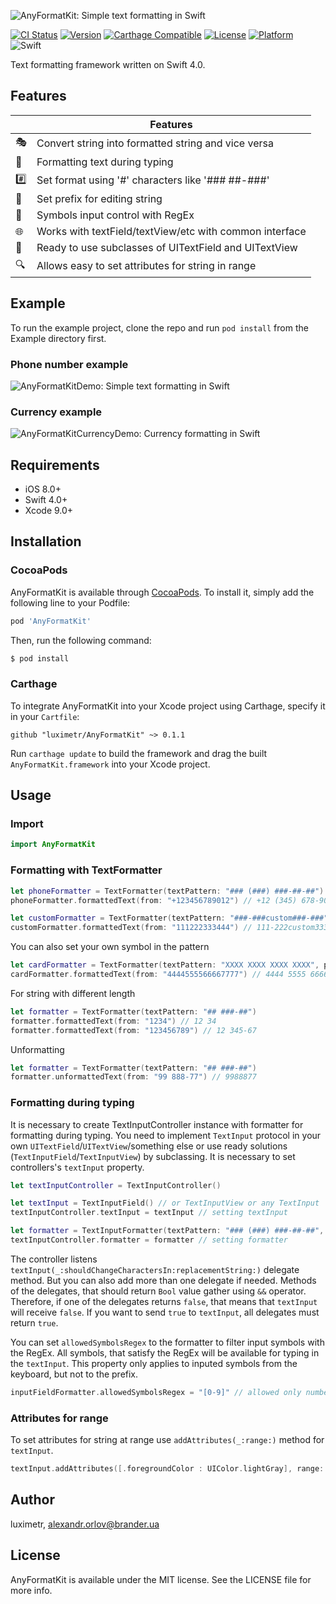 ![AnyFormatKit: Simple text formatting in Swift](https://github.com/luximetr/AnyFormatKit/blob/develop/Assets/anyformatkit.png)


[![CI Status](http://img.shields.io/travis/luximetr/AnyFormatKit.svg?style=flat)](https://travis-ci.org/luximetr/AnyFormatKit)
[![Version](https://img.shields.io/cocoapods/v/AnyFormatKit.svg?style=flat)](http://cocoapods.org/pods/AnyFormatKit)
[![Carthage Compatible](https://img.shields.io/badge/Carthage-compatible-4BC51D.svg?style=flat)](https://github.com/Carthage/Carthage)
[![License](https://img.shields.io/cocoapods/l/AnyFormatKit.svg?style=flat)](http://cocoapods.org/pods/AnyFormatKit)
[![Platform](https://img.shields.io/cocoapods/p/AnyFormatKit.svg?style=flat)](http://cocoapods.org/pods/AnyFormatKit)
![Swift](https://img.shields.io/badge/%20in-swift%204.0-orange.svg)

Text formatting framework written on Swift 4.0.

## Features

| |Features |
|-------------------|------------------------------------------------------------|
:performing_arts:| Convert string into formatted string and vice versa
:bicyclist:| Formatting text during typing
:hash:| Set format using '#' characters like '### ##-###'
:paperclip:| Set prefix for editing string
:see_no_evil:| Symbols input control with RegEx
:globe_with_meridians:| Works with textField/textView/etc with common interface
:gift:| Ready to use subclasses of UITextField and UITextView
:mag:| Allows easy to set attributes for string in range

## Example

To run the example project, clone the repo and run `pod install` from the Example directory first.

### Phone number example

![AnyFormatKitDemo: Simple text formatting in Swift](https://github.com/luximetr/AnyFormatKit/blob/SumFormatterTesting/Assets/demo.gif)

### Currency example

![AnyFormatKitCurrencyDemo: Currency formatting in Swift](https://github.com/luximetr/AnyFormatKit/blob/SumFormatterTesting/Assets/currencyDemo.gif)

## Requirements

- iOS 8.0+
- Swift 4.0+
- Xcode 9.0+

## Installation

### CocoaPods

AnyFormatKit is available through [CocoaPods](http://cocoapods.org). To install
it, simply add the following line to your Podfile:

```ruby
pod 'AnyFormatKit'
```

Then, run the following command:

```bash
$ pod install
```

### Carthage

To integrate AnyFormatKit into your Xcode project using Carthage, specify it in your `Cartfile`:

```ogdl
github "luximetr/AnyFormatKit" ~> 0.1.1
```

Run `carthage update` to build the framework and drag the built `AnyFormatKit.framework` into your Xcode project.

## Usage

### Import

```swift
import AnyFormatKit
```

### Formatting with TextFormatter

```swift
let phoneFormatter = TextFormatter(textPattern: "### (###) ###-##-##")
phoneFormatter.formattedText(from: "+123456789012") // +12 (345) 678-90-12

let customFormatter = TextFormatter(textPattern: "###-###custom###-###")
customFormatter.formattedText(from: "111222333444") // 111-222custom333-444
```

You can also set your own symbol in the pattern

```swift
let cardFormatter = TextFormatter(textPattern: "XXXX XXXX XXXX XXXX", patternSymbol: "X")
cardFormatter.formattedText(from: "4444555566667777") // 4444 5555 6666 7777
```

For string with different length

```swift
let formatter = TextFormatter(textPattern: "## ###-##")
formatter.formattedText(from: "1234") // 12 34
formatter.formattedText(from: "123456789") // 12 345-67
```

Unformatting

```swift
let formatter = TextFormatter(textPattern: "## ###-##")
formatter.unformattedText(from: "99 888-77") // 9988877
```
### Formatting during typing

It is necessary to create TextInputController instance with formatter for formatting during typing. You need to implement `TextInput` protocol in your own `UITextField`/`UITextView`/something else or use ready solutions (`TextInputField`/`TextInputView`) by subclassing. It is necessary to set controllers's `textInput` property.

```swift
let textInputController = TextInputController()

let textInput = TextInputField() // or TextInputView or any TextInput
textInputController.textInput = textInput // setting textInput

let formatter = TextInputFormatter(textPattern: "### (###) ###-##-##", prefix: "+12")
textInputController.formatter = formatter // setting formatter
```
The controller listens `textInput(_:shouldChangeCharactersIn:replacementString:)` delegate method. But you can also add more than one delegate if needed. Methods of the delegates, that should return `Bool` value gather using `&&` operator. Therefore, if one of the delegates returns `false`, that means that `textInput` will receive `false`. If you want to send `true` to `textInput`, all delegates must return `true`.

You can set `allowedSymbolsRegex` to the formatter to filter input symbols with the RegEx. All symbols, that satisfy the RegEx will be available for typing in the `textInput`.
This property only applies to inputed symbols from the keyboard, but not to the prefix.

```swift
inputFieldFormatter.allowedSymbolsRegex = "[0-9]" // allowed only numbers
```

### Attributes for range

To set attributes for string at range use `addAttributes(_:range:)` method for `textInput`.
```swift
textInput.addAttributes([.foregroundColor : UIColor.lightGray], range: NSRange(location: 0, length: 3))
```

## Author

luximetr, alexandr.orlov@brander.ua

## License

AnyFormatKit is available under the MIT license. See the LICENSE file for more info.
